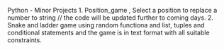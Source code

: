 Python -  Minor Projects 
    1. Position_game , Select a position to replace a number to string // the code will be updated further to coming days.
    2. Snake and ladder game using random functiona and list, tuples and conditional statements and the game is in text format with all suitable constraints.

